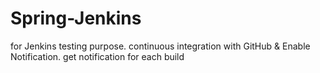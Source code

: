 # Spring-Jenkins
for Jenkins testing purpose.
continuous integration with GitHub & Enable Notification.
get notification for each build
